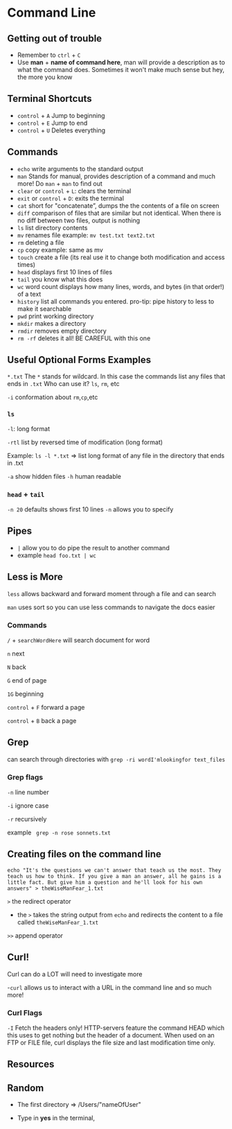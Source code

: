 # Command Line

## Getting out of trouble

- Remember to `ctrl` + `C`
- Use **man** + **name of command here**, man will provide a description as to what the command does. Sometimes it won't make much sense but hey, the more you know


## Terminal Shortcuts

- `control` + `A` Jump to beginning
- `control` + `E` Jump to end
- `control` + `U` Deletes everything


## Commands

- `echo`  write arguments to the standard output
- `man` Stands for manual, provides description of a command and much more! Do `man` + `man` to find out
- `clear` or `control` + `L`: clears the terminal
- `exit` or `control` + `D`: exits the terminal
- `cat` short for "concatenate”, dumps the the contents of a file on screen
- `diff` comparison of files that are similar but not identical. When there is no diff between two files, output is nothing
- `ls` list directory contents
- `mv` renames file
example: `mv test.txt text2.txt`
- `rm` deleting a file
- `cp` copy example: same as mv
- `touch` create a file (its real use it to change both modification and access times)
- `head` displays first 10 lines of files
- `tail` you know what this does
- `wc` word count displays how many lines, words, and bytes (in that order!) of a text
- `history` list all commands you entered.
pro-tip: pipe history to less to make it searchable
- `pwd` print working directory
- `mkdir` makes a directory
- `rmdir` removes empty directory
- `rm -rf` deletes it all! BE CAREFUL with this one


## Useful Optional Forms Examples

`*.txt` The `*` stands for wildcard. In this case the commands list any files that ends in `.txt`
Who can use it? `ls`, `rm`, etc

`-i` conformation about `rm`,`cp`,etc

### `ls`

`-l`: long format

`-rtl` list by reversed time of modification (long format)

Example:  `ls -l *.txt` => list long format of any file in the directory that ends in .txt

`-a` show hidden files
`-h` human readable

### `head` + `tail`

`-n 20` defaults shows first 10 lines `-n` allows you to specify

## Pipes

- `|` allow you to do pipe the result to another command
- example `head foo.txt | wc`

## Less is More
`less` allows backward and forward moment through a file and can search

`man` uses sort so you can use less commands to navigate the docs easier

### Commands

`/` + `searchWordHere` will search document for word

`n` next

`N` back

`G` end of page

`1G` beginning

`control` + `F` forward a page

`control` + `B` back a page

## Grep

can search through directories with
`grep -ri wordI'mlookingfor text_files`

### Grep flags
`-n` line number

`-i` ignore case

`-r` recursively

example ` grep -n rose sonnets.txt`

## Creating files on the command line

```
echo "It's the questions we can't answer that teach us the most. They teach us how to think. If you give a man an answer, all he gains is a little fact. But give him a question and he'll look for his own answers" > theWiseManFear_1.txt
```
`>` the redirect operator
- the `>` takes the string output from `echo` and redirects the content to a file called `theWiseManFear_1.txt`

`>>` append operator




## Curl!
Curl can do a LOT will need to investigate more

-`curl` allows us to interact with a URL in the command line and so much more!


### Curl Flags

`-I` Fetch the headers only! HTTP-servers feature the
              command  HEAD which this uses to get nothing but the header of a
              document. When used on an FTP or FILE file,  curl  displays  the
              file size and last modification time only.
## Resources



## Random


- The first directory => /Users/"nameOfUser"

- Type in **yes** in the terminal,
